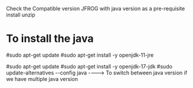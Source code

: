 Check the Compatible version JFROG with java version as a pre-requisite
install unzip



# To install the java
#sudo apt-get update
#sudo apt-get install -y openjdk-11-jre

#sudo apt-get update
#sudo apt-get install -y openjdk-17-jdk
#sudo update-alternatives --config java  ----> To switch between java version if we have multiple java version
